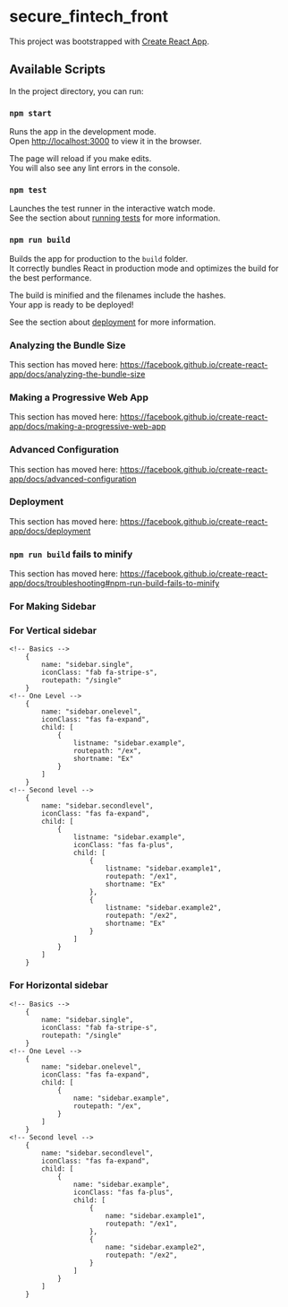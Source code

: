 # secure_fintech_front
This project was bootstrapped with [Create React App](https://github.com/facebook/create-react-app).

## Available Scripts

In the project directory, you can run:

### `npm start`

Runs the app in the development mode.<br>
Open [http://localhost:3000](http://localhost:3000) to view it in the browser.

The page will reload if you make edits.<br>
You will also see any lint errors in the console.

### `npm test`

Launches the test runner in the interactive watch mode.<br>
See the section about [running tests](https://facebook.github.io/create-react-app/docs/running-tests) for more information.

### `npm run build`

Builds the app for production to the `build` folder.<br>
It correctly bundles React in production mode and optimizes the build for the best performance.

The build is minified and the filenames include the hashes.<br>
Your app is ready to be deployed!

See the section about [deployment](https://facebook.github.io/create-react-app/docs/deployment) for more information.

### Analyzing the Bundle Size

This section has moved here: https://facebook.github.io/create-react-app/docs/analyzing-the-bundle-size

### Making a Progressive Web App

This section has moved here: https://facebook.github.io/create-react-app/docs/making-a-progressive-web-app

### Advanced Configuration

This section has moved here: https://facebook.github.io/create-react-app/docs/advanced-configuration

### Deployment

This section has moved here: https://facebook.github.io/create-react-app/docs/deployment

### `npm run build` fails to minify

This section has moved here: https://facebook.github.io/create-react-app/docs/troubleshooting#npm-run-build-fails-to-minify

### For Making Sidebar 
### For Vertical sidebar

    <!-- Basics -->
        {
            name: "sidebar.single",
            iconClass: "fab fa-stripe-s",
            routepath: "/single"
        }
    <!-- One Level -->
        {
            name: "sidebar.onelevel",
            iconClass: "fas fa-expand",
            child: [
                {
                    listname: "sidebar.example",
                    routepath: "/ex",
                    shortname: "Ex"
                }
            ]
        }
    <!-- Second level -->
        {
            name: "sidebar.secondlevel",
            iconClass: "fas fa-expand",
            child: [
                {
                    listname: "sidebar.example",
                    iconClass: "fas fa-plus",
                    child: [
                        {
                            listname: "sidebar.example1",
                            routepath: "/ex1",
                            shortname: "Ex"
                        },
                        {
                            listname: "sidebar.example2",
                            routepath: "/ex2",
                            shortname: "Ex"
                        }
                    ]
                }
            ]
        }
### For Horizontal sidebar
  
    <!-- Basics -->
        {
            name: "sidebar.single",
            iconClass: "fab fa-stripe-s",
            routepath: "/single"
        }
    <!-- One Level -->
        {
            name: "sidebar.onelevel",
            iconClass: "fas fa-expand",
            child: [
                {
                    name: "sidebar.example",
                    routepath: "/ex",
                }
            ]
        }
    <!-- Second level -->
        {
            name: "sidebar.secondlevel",
            iconClass: "fas fa-expand",
            child: [
                {
                    name: "sidebar.example",
                    iconClass: "fas fa-plus",
                    child: [
                        {
                            name: "sidebar.example1",
                            routepath: "/ex1",
                        },
                        {
                            name: "sidebar.example2",
                            routepath: "/ex2",
                        }
                    ]
                }
            ]
        }
